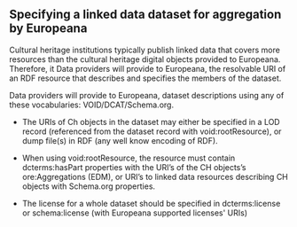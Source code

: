 ## Specifying a linked data dataset for aggregation  by Europeana

Cultural heritage institutions typically publish linked data that covers more resources than the cultural heritage digital objects provided to Europeana. Therefore, it 
Data providers will provide to Europeana, the resolvable URI of an RDF resource that describes and specifies the members of the dataset.  


 Data providers will provide to Europeana, dataset descriptions using any of these vocabularies: VOID/DCAT/Schema.org.
    
-   The URIs of Ch objects in the dataset may either be specified in a LOD record (referenced from the dataset record with void:rootResource), or dump file(s) in RDF (any well know encoding of RDF).
    
-   When using void:rootResource, the resource must contain dcterms:hasPart properties with the URI’s of the CH objects’s ore:Aggregations (EDM), or URI’s to linked data resources describing CH objects with Schema.org properties.
    
-   The license for a whole dataset should be specified in dcterms:license or schema:license (with Europeana supported licenses' URIs)
<!--stackedit_data:
eyJoaXN0b3J5IjpbMTgxMzIwMTU2MiwtMTQ5MDIwNzYyMSw3OT
cxMDUxMzMsMTY4Njc2NzAyXX0=
-->